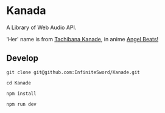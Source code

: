 # Kanada

A Library of Web Audio API.

'Her' name is from [Tachibana Kanade](http://angelbeats.wikia.com/wiki/Kanade_Tachibana), in anime [Angel Beats!](https://zh.wikipedia.org/wiki/Angel_Beats!)

## Develop

```shell
git clone git@github.com:InfiniteSword/Kanade.git

cd Kanade

npm install

npm run dev
```
